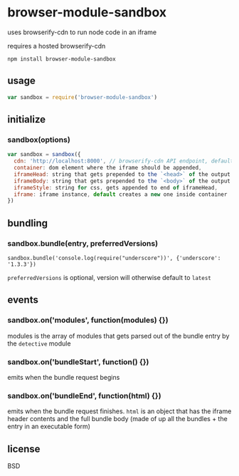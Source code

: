 # browser-module-sandbox

uses browserify-cdn to run node code in an iframe

requires a hosted browserify-cdn

```
npm install browser-module-sandbox
```


## usage

```javascript
var sandbox = require('browser-module-sandbox')
```

## initialize

### sandbox(options)

```javascript
var sandbox = sandbox({
  cdn: 'http://localhost:8000', // browserify-cdn API endpoint, defaults to the current browser domain root,
  container: dom element where the iframe should be appended,
  iframeHead: string that gets prepended to the `<head>` of the output iframe,
  iframeBody: string that gets prepended to the `<body>` of the output iframe,
  iframeStyle: string for css, gets appended to end of iframeHead,
  iframe: iframe instance, default creates a new one inside container
})
```
## bundling

### sandbox.bundle(entry, preferredVersions)

```
sandbox.bundle('console.log(require("underscore"))', {'underscore': '1.3.3'})
```

`preferredVersions` is optional, version will otherwise default to `latest`

## events

### sandbox.on('modules', function(modules) {})

modules is the array of modules that gets parsed out of the bundle entry by the `detective` module

### sandbox.on('bundleStart', function() {})

emits when the bundle request begins

### sandbox.on('bundleEnd', function(html) {})

emits when the bundle request finishes. `html` is an object that has the iframe header contents and the full bundle body (made of up all the bundles + the entry in an executable form)

## license

BSD